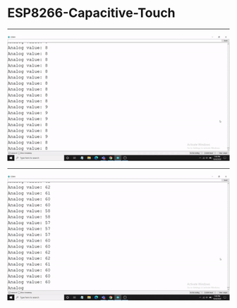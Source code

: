 # ESP8266-Capacitive-Touch
 * * *
<p align="center">
  <img src="https://github.com/Manasmw01/ESP8266-Capacitive-Touch/blob/main/Open.gif">
</p>

 * * *
<p align="center">
  <img src="https://github.com/Manasmw01/ESP8266-Capacitive-Touch/blob/main/Touched.gif">
</p>
